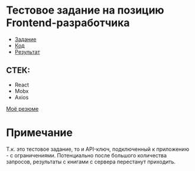 # Тестовое задание на позицию Frontend-разработчика

- <a href="https://github.com/fugr-ru/frontend-javascript-test-2" target="_blank">Задание</a>
- <a href="https://github.com/evyz/react-google-books/tree/code">Код</a>
- <a href="https://evyz.github.io/react-google-books/">Результат</a>

## СТЕК:
 - React
 - Mobx
 - Axios

<a href="https://hh.ru/resume/6c646829ff08f4e8e20039ed1f487639793435" target="_blank">Моё резюме</a>

# Примечание
Т.к. это тестовое задание, то и API-ключ, подключенный к приложению - с ограничениями. Потенциально после большого количества запросов, результаты с книгами с сервера перестанут приходить.
